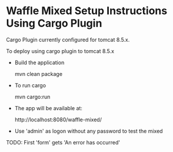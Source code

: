 Waffle Mixed Setup Instructions Using Cargo Plugin
==================================================

Cargo Plugin currently configured for tomcat 8.5.x.

To deploy using cargo plugin to tomcat 8.5.x

- Build the application

    mvn clean package

- To run cargo

    mvn cargo:run

- The app will be available at:

    http://localhost:8080/waffle-mixed/

- Use 'admin' as logon without any password to test the mixed

TODO: First 'form' gets 'An error has occurred'
